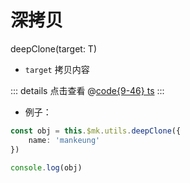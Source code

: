 # 深拷贝

deepClone(target: T)

+ `target` 拷贝内容

::: details 点击查看
@[code{9-46} ts](@/src/utils/deepClone.ts)
:::

+ 例子：

```ts
const obj = this.$mk.utils.deepClone({
    name: 'mankeung'
})

console.log(obj)
```